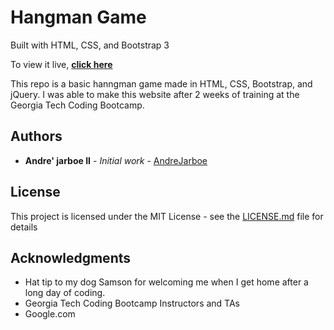 # Hangman Game
Built with HTML, CSS, and Bootstrap 3

To view it live, **[click here](https://andrejarboe.github.io/Hangman-Game/)**

This repo is a basic hanngman game made in HTML, CSS, Bootstrap, and jQuery. I was able to make this website after 2 weeks of training at the Georgia Tech Coding Bootcamp. 

## Authors

* **Andre' jarboe II** - *Initial work* - [AndreJarboe](https://github.com/andrejarboe)

## License

This project is licensed under the MIT License - see the [LICENSE.md](LICENSE.md) file for details

## Acknowledgments

* Hat tip to my dog Samson for welcoming me when I get home after a long day of coding.
* Georgia Tech Coding Bootcamp Instructors and TAs
* Google.com
